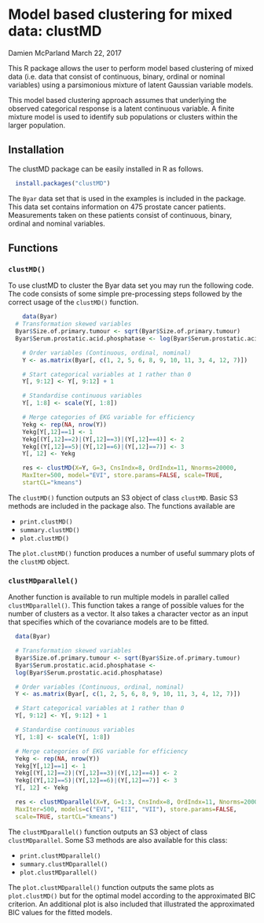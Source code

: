 Model based clustering for mixed data: clustMD
================
Damien McParland
March 22, 2017

This R package allows the user to perform model based clustering of mixed data (i.e. data that consist of continuous, binary, ordinal or nominal variables) using a parsimonious mixture of latent Gaussian variable models.

This model based clustering approach assumes that underlying the observed categorical response is a latent continuous variable. A finite mixture model is used to identify sub populations or clusters within the larger population.

Installation
------------

The clustMD package can be easily installed in R as follows.

``` r
  install.packages("clustMD")
```

The `Byar` data set that is used in the examples is included in the package. This data set contains information on 475 prostate cancer patients. Measurements taken on these patients consist of continuous, binary, ordinal and nominal variables.

Functions
---------

### `clustMD()`

To use clustMD to cluster the Byar data set you may run the following code. The code consists of some simple pre-processing steps followed by the correct usage of the `clustMD()` function.

``` r
    data(Byar)
  # Transformation skewed variables
  Byar$Size.of.primary.tumour <- sqrt(Byar$Size.of.primary.tumour)
  Byar$Serum.prostatic.acid.phosphatase <- log(Byar$Serum.prostatic.acid.phosphatase)

    # Order variables (Continuous, ordinal, nominal)
    Y <- as.matrix(Byar[, c(1, 2, 5, 6, 8, 9, 10, 11, 3, 4, 12, 7)])

    # Start categorical variables at 1 rather than 0
    Y[, 9:12] <- Y[, 9:12] + 1

    # Standardise continuous variables
    Y[, 1:8] <- scale(Y[, 1:8])

    # Merge categories of EKG variable for efficiency
    Yekg <- rep(NA, nrow(Y))
    Yekg[Y[,12]==1] <- 1
    Yekg[(Y[,12]==2)|(Y[,12]==3)|(Y[,12]==4)] <- 2
    Yekg[(Y[,12]==5)|(Y[,12]==6)|(Y[,12]==7)] <- 3
    Y[, 12] <- Yekg

    res <- clustMD(X=Y, G=3, CnsIndx=8, OrdIndx=11, Nnorms=20000, 
    MaxIter=500, model="EVI", store.params=FALSE, scale=TRUE, 
    startCL="kmeans")
```

The `clustMD()` function outputs an S3 object of class `clustMD`. Basic S3 methods are included in the package also. The functions available are

-   `print.clustMD()`
-   `summary.clustMD()`
-   `plot.clustMD()`

The `plot.clustMD()` function produces a number of useful summary plots of the `clustMD` object.

### `clustMDparallel()`

Another function is available to run multiple models in parallel called `clustMDparallel()`. This function takes a range of possible values for the number of clusters as a vector. It also takes a character vector as an input that specifies which of the covariance models are to be fitted.

``` r
  data(Byar)

  # Transformation skewed variables
  Byar$Size.of.primary.tumour <- sqrt(Byar$Size.of.primary.tumour)
  Byar$Serum.prostatic.acid.phosphatase <- 
  log(Byar$Serum.prostatic.acid.phosphatase)

  # Order variables (Continuous, ordinal, nominal)
  Y <- as.matrix(Byar[, c(1, 2, 5, 6, 8, 9, 10, 11, 3, 4, 12, 7)])

  # Start categorical variables at 1 rather than 0
  Y[, 9:12] <- Y[, 9:12] + 1

  # Standardise continuous variables
  Y[, 1:8] <- scale(Y[, 1:8])

  # Merge categories of EKG variable for efficiency
  Yekg <- rep(NA, nrow(Y))
  Yekg[Y[,12]==1] <- 1
  Yekg[(Y[,12]==2)|(Y[,12]==3)|(Y[,12]==4)] <- 2
  Yekg[(Y[,12]==5)|(Y[,12]==6)|(Y[,12]==7)] <- 3
  Y[, 12] <- Yekg

  res <- clustMDparallel(X=Y, G=1:3, CnsIndx=8, OrdIndx=11, Nnorms=20000, 
  MaxIter=500, models=c("EVI", "EII", "VII"), store.params=FALSE, 
  scale=TRUE, startCL="kmeans")
```

The `clustMDparallel()` function outputs an S3 object of class `clustMDparallel`. Some S3 methods are also available for this class:

-   `print.clustMDparallel()`
-   `summary.clustMDparallel()`
-   `plot.clustMDparallel()`

The `plot.clustMDparallel()` function outputs the same plots as `plot.clustMD()` but for the optimal model according to the approximated BIC criterion. An additional plot is also included that illustrated the approximated BIC values for the fitted models.

<!-- README.md is generated from README.Rmd. Please edit that file -->
